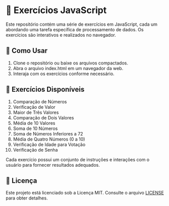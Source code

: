 # 📌 Exercícios JavaScript
Este repositório contém uma série de exercícios em JavaScript, cada um abordando uma tarefa específica de processamento de dados. Os exercícios são interativos e realizados no navegador.

## 🚀 Como Usar
1. Clone o repositório ou baixe os arquivos compactados.
2. Abra o arquivo index.html em um navegador da web.
3. Interaja com os exercícios conforme necessário.

## 📘 Exercícios Disponíveis
1. Comparação de Números
2. Verificação de Valor
3. Maior de Três Valores
4. Comparação de Dois Valores
5. Média de 10 Valores
6. Soma de 10 Números
7. Soma de Números Inferiores a 72
8. Média de Quatro Números (0 a 10)
9. Verificação de Idade para Votação
10. Verificação de Senha

Cada exercício possui um conjunto de instruções e interações com o usuário para fornecer resultados adequados.

## 📝 Licença
Este projeto está licenciado sob a Licença MIT. Consulte o arquivo [LICENSE](LICENSE) para obter detalhes.
